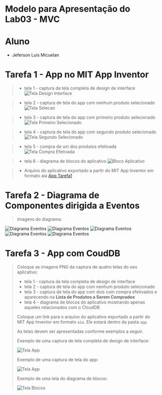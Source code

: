 # Modelo para Apresentação do Lab03 - MVC


# Aluno
* Jeferson Luis Micuelan

# Tarefa 1 - App no MIT App Inventor

> * tela 1 - captura da tela completa de design de interface
![Tela Design Interface](images/designInterface_app_inventor.png)

> * tela 2 - captura de tela do app com nenhum produto selecionado
![Tela Selecao](images/nenhum_selecionado.png)

> * tela 3 - captura de tela do app com primeiro produto selecionado
![Tela Primeiro Selecionado](images/primeiro_selecionado.png)

> * tela 4 - captura de tela do app com segundo produto selecionado
![Tela Segundo Selecionado](images/segundo_selecionado.png)

> * tela 5 - compra de um dos produtos efetivada
![Tela Compra Efetivada](images/compra_produto.png)

> * tela 6 - diagrama de blocos do aplicativo
![Bloco Aplicativo](images/bloco_app_inventor.png)



> * Arquivo do aplicativo exportado a partir do MIT App Inventor em formato aia
[App Tarefa1](app/tarefa1.aia)

# Tarefa 2 - Diagrama de Componentes dirigida a Eventos

> Imagens do diagrama:

![Diagrama Eventos](images/componente1.png)
![Diagrama Eventos](images/componente2.png)
![Diagrama Eventos](images/componente3.png)
![Diagrama Eventos](images/componente4.png)
![Diagrama Eventos](images/componente5.png)

# Tarefa 3 - App com CoudDB

> Coloque as imagens PNG da captura de quatro telas do seu aplicativo:
> * tela 1 - captura da tela completa de design de interface
> * tela 2 - captura de tela do app com nenhum produto selecionado
> * tela 3 - captura de tela do app com dois com compra efetivados e aparecendo na **Lista de Produtos a Serem Comprados**
> * tela 4 - diagrama de blocos do aplicativo mostrando apenas aqueles relacionados com o CloudDB
>
> Coloque um link para o arquivo do aplicativo exportado a partir do MIT App Inventor em formato `aia`. Ele estará dentro da pasta `app`.
>
> As telas devem ser apresentadas conforme exemplos a seguir.
>
> Exemplo de uma captura de tela completa de design de interface:
>
> ![Tela App](images/design.png)
>
> Exemplo de uma captura de tela do app:
>
> ![Tela App](images/aplicativo.png)
>
> Exemplo de uma tela do diagrama de blocos:
>
> ![Tela Blocos](images/blocks.png)
